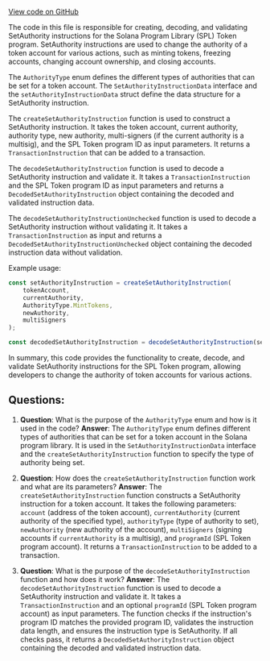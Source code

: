 [View code on GitHub](https://github.com/solana-labs/solana-program-library/token/js/src/instructions/setAuthority.ts)

The code in this file is responsible for creating, decoding, and validating SetAuthority instructions for the Solana Program Library (SPL) Token program. SetAuthority instructions are used to change the authority of a token account for various actions, such as minting tokens, freezing accounts, changing account ownership, and closing accounts.

The `AuthorityType` enum defines the different types of authorities that can be set for a token account. The `SetAuthorityInstructionData` interface and the `setAuthorityInstructionData` struct define the data structure for a SetAuthority instruction.

The `createSetAuthorityInstruction` function is used to construct a SetAuthority instruction. It takes the token account, current authority, authority type, new authority, multi-signers (if the current authority is a multisig), and the SPL Token program ID as input parameters. It returns a `TransactionInstruction` that can be added to a transaction.

The `decodeSetAuthorityInstruction` function is used to decode a SetAuthority instruction and validate it. It takes a `TransactionInstruction` and the SPL Token program ID as input parameters and returns a `DecodedSetAuthorityInstruction` object containing the decoded and validated instruction data.

The `decodeSetAuthorityInstructionUnchecked` function is used to decode a SetAuthority instruction without validating it. It takes a `TransactionInstruction` as input and returns a `DecodedSetAuthorityInstructionUnchecked` object containing the decoded instruction data without validation.

Example usage:

```javascript
const setAuthorityInstruction = createSetAuthorityInstruction(
    tokenAccount,
    currentAuthority,
    AuthorityType.MintTokens,
    newAuthority,
    multiSigners
);

const decodedSetAuthorityInstruction = decodeSetAuthorityInstruction(setAuthorityInstruction);
```

In summary, this code provides the functionality to create, decode, and validate SetAuthority instructions for the SPL Token program, allowing developers to change the authority of token accounts for various actions.
## Questions: 
 1. **Question**: What is the purpose of the `AuthorityType` enum and how is it used in the code?
   **Answer**: The `AuthorityType` enum defines different types of authorities that can be set for a token account in the Solana program library. It is used in the `SetAuthorityInstructionData` interface and the `createSetAuthorityInstruction` function to specify the type of authority being set.

2. **Question**: How does the `createSetAuthorityInstruction` function work and what are its parameters?
   **Answer**: The `createSetAuthorityInstruction` function constructs a SetAuthority instruction for a token account. It takes the following parameters: `account` (address of the token account), `currentAuthority` (current authority of the specified type), `authorityType` (type of authority to set), `newAuthority` (new authority of the account), `multiSigners` (signing accounts if `currentAuthority` is a multisig), and `programId` (SPL Token program account). It returns a `TransactionInstruction` to be added to a transaction.

3. **Question**: What is the purpose of the `decodeSetAuthorityInstruction` function and how does it work?
   **Answer**: The `decodeSetAuthorityInstruction` function is used to decode a SetAuthority instruction and validate it. It takes a `TransactionInstruction` and an optional `programId` (SPL Token program account) as input parameters. The function checks if the instruction's program ID matches the provided program ID, validates the instruction data length, and ensures the instruction type is SetAuthority. If all checks pass, it returns a `DecodedSetAuthorityInstruction` object containing the decoded and validated instruction data.